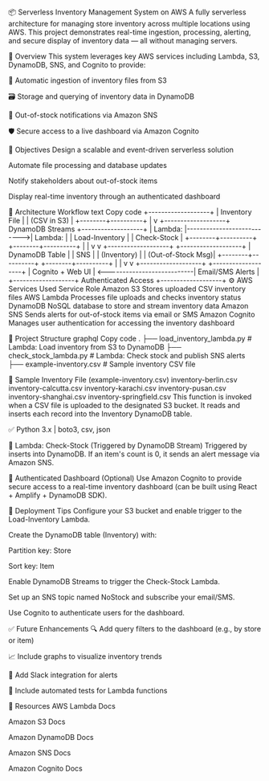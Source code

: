📦 Serverless Inventory Management System on AWS
A fully serverless architecture for managing store inventory across multiple locations using AWS. This project demonstrates real-time ingestion, processing, alerting, and secure display of inventory data — all without managing servers.

🧠 Overview
This system leverages key AWS services including Lambda, S3, DynamoDB, SNS, and Cognito to provide:

📁 Automatic ingestion of inventory files from S3

🗃️ Storage and querying of inventory data in DynamoDB

📢 Out-of-stock notifications via Amazon SNS

🛡️ Secure access to a live dashboard via Amazon Cognito

🎯 Objectives
Design a scalable and event-driven serverless solution

Automate file processing and database updates

Notify stakeholders about out-of-stock items

Display real-time inventory through an authenticated dashboard

🔧 Architecture Workflow
text
Copy code
+-------------------+
|  Inventory File   |
|  (CSV in S3)      |
+--------+----------+
         |
         v
+-------------------+      DynamoDB Streams      +-------------------+
|   Lambda:         |--------------------------->|   Lambda:         |
|   Load-Inventory  |                            |   Check-Stock     |
+--------+----------+                            +--------+----------+
         |                                                |
         v                                                v
+-------------------+                             +-------------------+
|   DynamoDB Table  |                             |       SNS         |
|   (Inventory)     |                             | (Out-of-Stock Msg)|
+--------+----------+                             +--------+----------+
         |                                                |
         v                                                v
+-------------------+                             +-------------------+
| Cognito + Web UI  | <---------------------------|  Email/SMS Alerts |
+-------------------+     Authenticated Access    +-------------------+
⚙️ AWS Services Used
Service	Role
Amazon S3	Stores uploaded CSV inventory files
AWS Lambda	Processes file uploads and checks inventory status
DynamoDB	NoSQL database to store and stream inventory data
Amazon SNS	Sends alerts for out-of-stock items via email or SMS
Amazon Cognito	Manages user authentication for accessing the inventory dashboard

📂 Project Structure
graphql
Copy code
.
├── load_inventory_lambda.py       # Lambda: Load inventory from S3 to DynamoDB
├── check_stock_lambda.py         # Lambda: Check stock and publish SNS alerts
├── example-inventory.csv         # Sample inventory CSV file
              
🧪 Sample Inventory File (example-inventory.csv)
inventory-berlin.csv
inventory-calcutta.csv
inventory-karachi.csv
inventory-pusan.csv
inventory-shanghai.csv
inventory-springfield.csv
This function is invoked when a CSV file is uploaded to the designated S3 bucket. It reads and inserts each record into the Inventory DynamoDB table.

✅ Python 3.x | boto3, csv, json

🚨 Lambda: Check-Stock (Triggered by DynamoDB Stream)
Triggered by inserts into DynamoDB. If an item's count is 0, it sends an alert message via Amazon SNS.

🔐 Authenticated Dashboard (Optional)
Use Amazon Cognito to provide secure access to a real-time inventory dashboard (can be built using React + Amplify + DynamoDB SDK).

🚀 Deployment Tips
Configure your S3 bucket and enable trigger to the Load-Inventory Lambda.

Create the DynamoDB table (Inventory) with:

Partition key: Store

Sort key: Item

Enable DynamoDB Streams to trigger the Check-Stock Lambda.

Set up an SNS topic named NoStock and subscribe your email/SMS.

Use Cognito to authenticate users for the dashboard.

✅ Future Enhancements
🔍 Add query filters to the dashboard (e.g., by store or item)

📈 Include graphs to visualize inventory trends

💬 Add Slack integration for alerts

🧪 Include automated tests for Lambda functions

📎 Resources
AWS Lambda Docs

Amazon S3 Docs

Amazon DynamoDB Docs

Amazon SNS Docs

Amazon Cognito Docs
